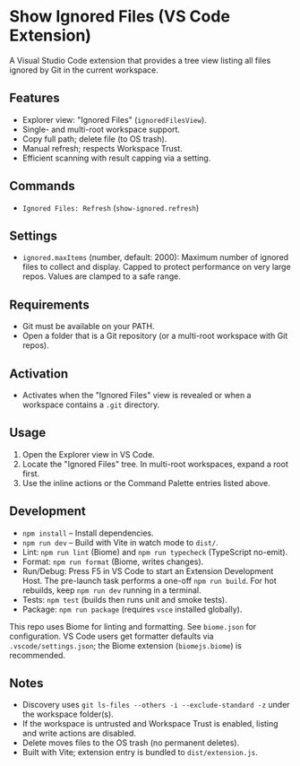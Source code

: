 # Show Ignored Files (VS Code Extension)

A Visual Studio Code extension that provides a tree view listing all files ignored by Git in the current workspace.

## Features

- Explorer view: "Ignored Files" (`ignoredFilesView`).
- Single- and multi-root workspace support.
- Copy full path; delete file (to OS trash).
- Manual refresh; respects Workspace Trust.
- Efficient scanning with result capping via a setting.

## Commands

- `Ignored Files: Refresh` (`show-ignored.refresh`)

## Settings

- `ignored.maxItems` (number, default: 2000): Maximum number of ignored files to collect and display. Capped to protect performance on very large repos. Values are clamped to a safe range.

## Requirements

- Git must be available on your PATH.
- Open a folder that is a Git repository (or a multi-root workspace with Git repos).

## Activation

- Activates when the "Ignored Files" view is revealed or when a workspace contains a `.git` directory.

## Usage

1. Open the Explorer view in VS Code.
2. Locate the "Ignored Files" tree. In multi-root workspaces, expand a root first.
3. Use the inline actions or the Command Palette entries listed above.

## Development

- `npm install` – Install dependencies.
- `npm run dev` – Build with Vite in watch mode to `dist/`.
- Lint: `npm run lint` (Biome) and `npm run typecheck` (TypeScript no-emit).
- Format: `npm run format` (Biome, writes changes).
- Run/Debug: Press F5 in VS Code to start an Extension Development Host. The pre-launch task performs a one-off `npm run build`. For hot rebuilds, keep `npm run dev` running in a terminal.
- Tests: `npm test` (builds then runs unit and smoke tests).
- Package: `npm run package` (requires `vsce` installed globally).

This repo uses Biome for linting and formatting. See `biome.json` for configuration. VS Code users get formatter defaults via `.vscode/settings.json`; the Biome extension (`biomejs.biome`) is recommended.

## Notes

- Discovery uses `git ls-files --others -i --exclude-standard -z` under the workspace folder(s).
- If the workspace is untrusted and Workspace Trust is enabled, listing and write actions are disabled.
- Delete moves files to the OS trash (no permanent deletes).
 - Built with Vite; extension entry is bundled to `dist/extension.js`.
